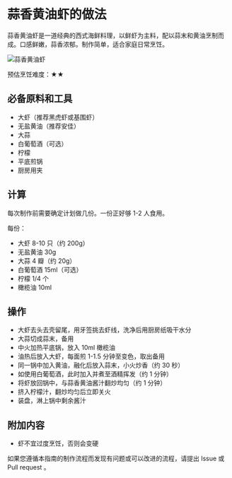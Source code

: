 # 蒜香黄油虾的做法

蒜香黄油虾是一道经典的西式海鲜料理，以鲜虾为主料，配以蒜末和黄油烹制而成。口感鲜嫩，蒜香浓郁。制作简单，适合家庭日常烹饪。

![蒜香黄油虾](CookBook/dishes/aquatic/蒜香黄油虾/1.jpg)

预估烹饪难度：★★

## 必备原料和工具

- 大虾（推荐黑虎虾或基围虾）
- 无盐黄油（推荐安佳）
- 大蒜
- 白葡萄酒（可选）
- 柠檬
- 平底煎锅
- 厨房用夹

## 计算

每次制作前需要确定计划做几份。一份正好够 1-2 人食用。

每份：

- 大虾 8-10 只（约 200g）
- 无盐黄油 30g
- 大蒜 4 瓣（约 20g）
- 白葡萄酒 15ml（可选）
- 柠檬 1/4 个
- 橄榄油 10ml

## 操作

- 大虾去头去壳留尾，用牙签挑去虾线，洗净后用厨房纸吸干水分
- 大蒜切成蒜末，备用
- 中火加热平底锅，放入 10ml 橄榄油
- 油热后放入大虾，每面煎 1-1.5 分钟至变色，取出备用
- 同一锅中加入黄油，融化后放入蒜末，小火炒香（约 30 秒）
- 如使用白葡萄酒，此时加入并煮至酒精挥发（约 1 分钟）
- 将虾放回锅中，与蒜香黄油酱汁翻炒均匀（约 1 分钟）
- 挤入柠檬汁，翻炒均匀后立即关火
- 装盘，淋上锅中剩余酱汁

## 附加内容

- 虾不宜过度烹饪，否则会变硬

如果您遵循本指南的制作流程而发现有问题或可以改进的流程，请提出 Issue 或 Pull request 。
